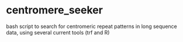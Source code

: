 # centromere_seeker
bash script to search for centromeric repeat patterns in long sequence data, using several current tools (trf and R)


